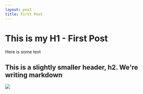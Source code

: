 ```yaml
---
layout: post
title: First Post
---
```


# This is my H1 - First Post

Here is some text

## This is a slightly smaller header, h2. We're writing markdown

![](/images/life-expectancy)
